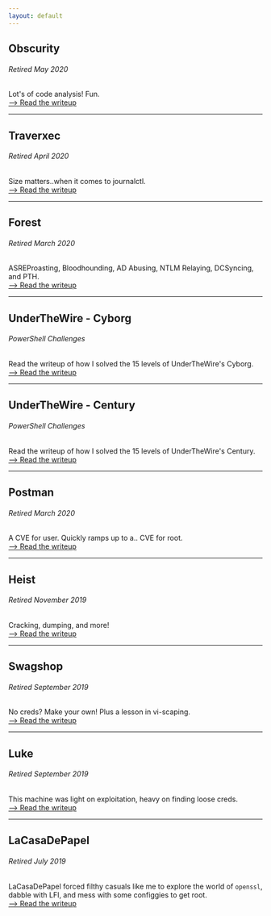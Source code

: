 ```yaml
---
layout: default
---
```


## Obscurity
###### Retired May 2020
Lot's of code analysis! Fun.<BR>
[--> Read the writeup](https://yaboygmoney.github.io/htb/obscurity.html)

---

## Traverxec
###### Retired April 2020
Size matters..when it comes to journalctl.<BR>
[--> Read the writeup](https://yaboygmoney.github.io/htb/traverxec.html)

---

## Forest
###### Retired March 2020
ASREProasting, Bloodhounding, AD Abusing, NTLM Relaying, DCSyncing, and PTH.<BR>
[--> Read the writeup](https://yaboygmoney.github.io/htb/forest.html)

---

## UnderTheWire - Cyborg
###### PowerShell Challenges
Read the writeup of how I solved the 15 levels of UnderTheWire's Cyborg.<BR>
[--> Read the writeup](https://yaboygmoney.github.io/htb/underthewire/cyborg.html)

---

## UnderTheWire - Century
###### PowerShell Challenges
Read the writeup of how I solved the 15 levels of UnderTheWire's Century.<BR>
[--> Read the writeup](https://yaboygmoney.github.io/htb/underthewire/century.html)

---

## Postman
###### Retired March 2020
A CVE for user. Quickly ramps up to a.. CVE for root.<BR>
[--> Read the writeup](https://yaboygmoney.github.io/htb/postman.html)

---

## Heist
###### Retired November 2019
Cracking, dumping, and more!<BR>
[--> Read the writeup](https://yaboygmoney.github.io/htb/heist.html)

---

## Swagshop
###### Retired September 2019
No creds? Make your own! Plus a lesson in vi-scaping.<BR>
[--> Read the writeup](https://yaboygmoney.github.io/htb/swagshop.html)
  
---

## Luke
###### Retired September 2019
This machine was light on exploitation, heavy on finding loose creds.<BR>
[--> Read the writeup](https://yaboygmoney.github.io/htb/luke.html)
  
---

## LaCasaDePapel
###### Retired July 2019
LaCasaDePapel forced filthy casuals like me to explore the world of `openssl`, dabble with LFI, and mess with some configgies to get root.<BR>
[--> Read the writeup](https://yaboygmoney.github.io/htb/lcdp.html)
